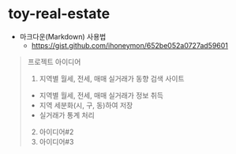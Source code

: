 # toy-real-estate

* 마크다운(Markdown) 사용법
  * https://gist.github.com/ihoneymon/652be052a0727ad59601

> 프로젝트 아이디어
> 1. 지역별 월세, 전세, 매매 실거래가 동향 검색 사이트
> - 지역별 월세, 전세, 매매 실거래가 정보 취득
> - 지역 세분화(시, 구, 동)하여 저장
> - 실거래가 통계 처리
> 2. 아이디어#2
> 3. 아이디어#3
